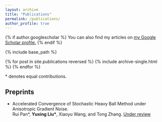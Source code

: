 ```yaml
---
layout: archive
title: "Publications"
permalink: /publications/
author_profile: true
---
```


{% if author.googlescholar %}
  You can also find my articles on <u><a href="{{author.googlescholar}}">my Google Scholar profile</a>.</u>
{% endif %}

{% include base_path %}

{% for post in site.publications reversed %}
  {% include archive-single.html %}
{% endfor %}

 \* denotes equal contributions.

## Preprints
* Accelerated Convergence of Stochastic Heavy Ball Method under Anisotropic Gradient Noise. \
  Rui Pan\*, **Yuxing Liu\***, Xiaoyu Wang, and Tong Zhang. [Under review](https://openreview.net/forum?id=CIqjp9yTDq)
